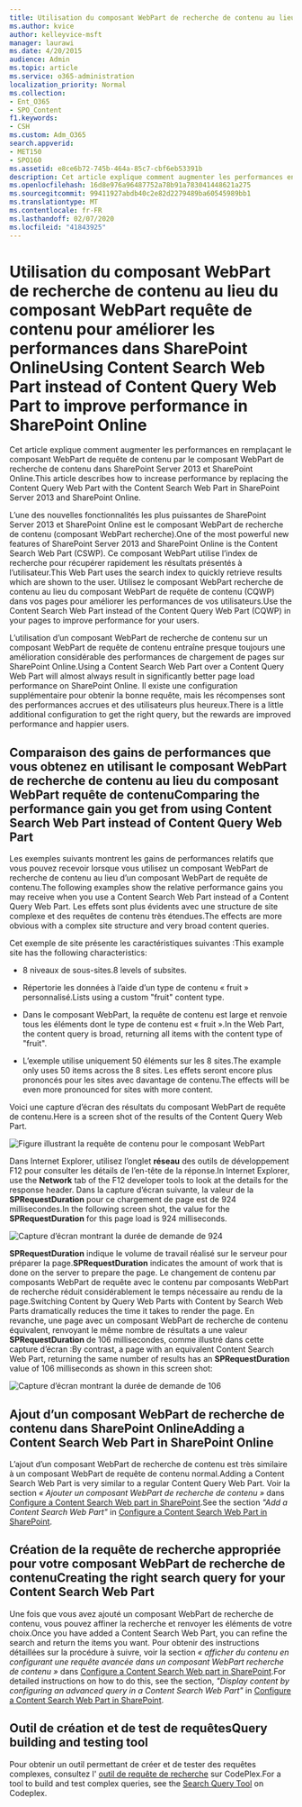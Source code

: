 ```yaml
---
title: Utilisation du composant WebPart de recherche de contenu au lieu du composant WebPart requête de contenu pour améliorer les performances dans SharePoint Online
ms.author: kvice
author: kelleyvice-msft
manager: laurawi
ms.date: 4/20/2015
audience: Admin
ms.topic: article
ms.service: o365-administration
localization_priority: Normal
ms.collection:
- Ent_O365
- SPO_Content
f1.keywords:
- CSH
ms.custom: Adm_O365
search.appverid:
- MET150
- SPO160
ms.assetid: e8ce6b72-745b-464a-85c7-cbf6eb53391b
description: Cet article explique comment augmenter les performances en remplaçant le composant WebPart de requête de contenu par le composant WebPart de recherche de contenu dans SharePoint Server 2013 et SharePoint Online.
ms.openlocfilehash: 16d8e976a96487752a78b91a783041448621a275
ms.sourcegitcommit: 99411927abdb40c2e82d2279489ba60545989bb1
ms.translationtype: MT
ms.contentlocale: fr-FR
ms.lasthandoff: 02/07/2020
ms.locfileid: "41843925"
---
```

# <a name="using-content-search-web-part-instead-of-content-query-web-part-to-improve-performance-in-sharepoint-online"></a><span data-ttu-id="b0dbb-103">Utilisation du composant WebPart de recherche de contenu au lieu du composant WebPart requête de contenu pour améliorer les performances dans SharePoint Online</span><span class="sxs-lookup"><span data-stu-id="b0dbb-103">Using Content Search Web Part instead of Content Query Web Part to improve performance in SharePoint Online</span></span>

<span data-ttu-id="b0dbb-104">Cet article explique comment augmenter les performances en remplaçant le composant WebPart de requête de contenu par le composant WebPart de recherche de contenu dans SharePoint Server 2013 et SharePoint Online.</span><span class="sxs-lookup"><span data-stu-id="b0dbb-104">This article describes how to increase performance by replacing the Content Query Web Part with the Content Search Web Part in SharePoint Server 2013 and SharePoint Online.</span></span>
  
<span data-ttu-id="b0dbb-105">L’une des nouvelles fonctionnalités les plus puissantes de SharePoint Server 2013 et SharePoint Online est le composant WebPart de recherche de contenu (composant WebPart recherche).</span><span class="sxs-lookup"><span data-stu-id="b0dbb-105">One of the most powerful new features of SharePoint Server 2013 and SharePoint Online is the Content Search Web Part (CSWP).</span></span> <span data-ttu-id="b0dbb-106">Ce composant WebPart utilise l’index de recherche pour récupérer rapidement les résultats présentés à l’utilisateur.</span><span class="sxs-lookup"><span data-stu-id="b0dbb-106">This Web Part uses the search index to quickly retrieve results which are shown to the user.</span></span> <span data-ttu-id="b0dbb-107">Utilisez le composant WebPart recherche de contenu au lieu du composant WebPart de requête de contenu (CQWP) dans vos pages pour améliorer les performances de vos utilisateurs.</span><span class="sxs-lookup"><span data-stu-id="b0dbb-107">Use the Content Search Web Part instead of the Content Query Web Part (CQWP) in your pages to improve performance for your users.</span></span>
  
<span data-ttu-id="b0dbb-108">L’utilisation d’un composant WebPart de recherche de contenu sur un composant WebPart de requête de contenu entraîne presque toujours une amélioration considérable des performances de chargement de pages sur SharePoint Online.</span><span class="sxs-lookup"><span data-stu-id="b0dbb-108">Using a Content Search Web Part over a Content Query Web Part will almost always result in significantly better page load performance on SharePoint Online.</span></span> <span data-ttu-id="b0dbb-109">Il existe une configuration supplémentaire pour obtenir la bonne requête, mais les récompenses sont des performances accrues et des utilisateurs plus heureux.</span><span class="sxs-lookup"><span data-stu-id="b0dbb-109">There is a little additional configuration to get the right query, but the rewards are improved performance and happier users.</span></span>
  
## <a name="comparing-the-performance-gain-you-get-from-using-content-search-web-part-instead-of-content-query-web-part"></a><span data-ttu-id="b0dbb-110">Comparaison des gains de performances que vous obtenez en utilisant le composant WebPart de recherche de contenu au lieu du composant WebPart requête de contenu</span><span class="sxs-lookup"><span data-stu-id="b0dbb-110">Comparing the performance gain you get from using Content Search Web Part instead of Content Query Web Part</span></span>

<span data-ttu-id="b0dbb-111">Les exemples suivants montrent les gains de performances relatifs que vous pouvez recevoir lorsque vous utilisez un composant WebPart de recherche de contenu au lieu d’un composant WebPart de requête de contenu.</span><span class="sxs-lookup"><span data-stu-id="b0dbb-111">The following examples show the relative performance gains you may receive when you use a Content Search Web Part instead of a Content Query Web Part.</span></span> <span data-ttu-id="b0dbb-112">Les effets sont plus évidents avec une structure de site complexe et des requêtes de contenu très étendues.</span><span class="sxs-lookup"><span data-stu-id="b0dbb-112">The effects are more obvious with a complex site structure and very broad content queries.</span></span>
  
<span data-ttu-id="b0dbb-113">Cet exemple de site présente les caractéristiques suivantes :</span><span class="sxs-lookup"><span data-stu-id="b0dbb-113">This example site has the following characteristics:</span></span>
  
- <span data-ttu-id="b0dbb-114">8 niveaux de sous-sites.</span><span class="sxs-lookup"><span data-stu-id="b0dbb-114">8 levels of subsites.</span></span>
    
- <span data-ttu-id="b0dbb-115">Répertorie les données à l’aide d’un type de contenu « fruit » personnalisé.</span><span class="sxs-lookup"><span data-stu-id="b0dbb-115">Lists using a custom "fruit" content type.</span></span>
    
- <span data-ttu-id="b0dbb-116">Dans le composant WebPart, la requête de contenu est large et renvoie tous les éléments dont le type de contenu est « fruit ».</span><span class="sxs-lookup"><span data-stu-id="b0dbb-116">In the Web Part, the content query is broad, returning all items with the content type of "fruit".</span></span>
    
- <span data-ttu-id="b0dbb-117">L’exemple utilise uniquement 50 éléments sur les 8 sites.</span><span class="sxs-lookup"><span data-stu-id="b0dbb-117">The example only uses 50 items across the 8 sites.</span></span> <span data-ttu-id="b0dbb-118">Les effets seront encore plus prononcés pour les sites avec davantage de contenu.</span><span class="sxs-lookup"><span data-stu-id="b0dbb-118">The effects will be even more pronounced for sites with more content.</span></span>
    
<span data-ttu-id="b0dbb-119">Voici une capture d’écran des résultats du composant WebPart de requête de contenu.</span><span class="sxs-lookup"><span data-stu-id="b0dbb-119">Here is a screen shot of the results of the Content Query Web Part.</span></span>
  
![Figure illustrant la requête de contenu pour le composant WebPart](media/b3d41f20-dfe5-46ed-9c0a-31057e82de33.png)
  
<span data-ttu-id="b0dbb-121">Dans Internet Explorer, utilisez l’onglet **réseau** des outils de développement F12 pour consulter les détails de l’en-tête de la réponse.</span><span class="sxs-lookup"><span data-stu-id="b0dbb-121">In Internet Explorer, use the **Network** tab of the F12 developer tools to look at the details for the response header.</span></span> <span data-ttu-id="b0dbb-122">Dans la capture d’écran suivante, la valeur de la **SPRequestDuration** pour ce chargement de page est de 924 millisecondes.</span><span class="sxs-lookup"><span data-stu-id="b0dbb-122">In the following screen shot, the value for the **SPRequestDuration** for this page load is 924 milliseconds.</span></span> 
  
![Capture d’écran montrant la durée de demande de 924](media/343571f2-a249-4de2-bc11-2cee93498aea.png)
  
 <span data-ttu-id="b0dbb-124">**SPRequestDuration** indique le volume de travail réalisé sur le serveur pour préparer la page.</span><span class="sxs-lookup"><span data-stu-id="b0dbb-124">**SPRequestDuration** indicates the amount of work that is done on the server to prepare the page.</span></span> <span data-ttu-id="b0dbb-125">Le changement de contenu par composants WebPart de requête avec le contenu par composants WebPart de recherche réduit considérablement le temps nécessaire au rendu de la page.</span><span class="sxs-lookup"><span data-stu-id="b0dbb-125">Switching Content by Query Web Parts with Content by Search Web Parts dramatically reduces the time it takes to render the page.</span></span> <span data-ttu-id="b0dbb-126">En revanche, une page avec un composant WebPart de recherche de contenu équivalent, renvoyant le même nombre de résultats a une valeur **SPRequestDuration** de 106 millisecondes, comme illustré dans cette capture d’écran :</span><span class="sxs-lookup"><span data-stu-id="b0dbb-126">By contrast, a page with an equivalent Content Search Web Part, returning the same number of results has an **SPRequestDuration** value of 106 milliseconds as shown in this screen shot:</span></span> 
  
![Capture d’écran montrant la durée de demande de 106](media/b46387ac-660d-4e5e-a11c-cc430e912962.png)
  
## <a name="adding-a-content-search-web-part-in-sharepoint-online"></a><span data-ttu-id="b0dbb-128">Ajout d’un composant WebPart de recherche de contenu dans SharePoint Online</span><span class="sxs-lookup"><span data-stu-id="b0dbb-128">Adding a Content Search Web Part in SharePoint Online</span></span>

<span data-ttu-id="b0dbb-129">L’ajout d’un composant WebPart de recherche de contenu est très similaire à un composant WebPart de requête de contenu normal.</span><span class="sxs-lookup"><span data-stu-id="b0dbb-129">Adding a Content Search Web Part is very similar to a regular Content Query Web Part.</span></span> <span data-ttu-id="b0dbb-130">Voir la section *« Ajouter un composant WebPart de recherche de contenu »* dans [Configure a Content Search Web part in SharePoint](https://support.office.com/article/Configure-a-Content-Search-Web-Part-in-SharePoint-0dc16de1-dbe4-462b-babb-bf8338c36c9a).</span><span class="sxs-lookup"><span data-stu-id="b0dbb-130">See the section  *"Add a Content Search Web Part"*  in [Configure a Content Search Web Part in SharePoint](https://support.office.com/article/Configure-a-Content-Search-Web-Part-in-SharePoint-0dc16de1-dbe4-462b-babb-bf8338c36c9a).</span></span>
  
## <a name="creating-the-right-search-query-for-your-content-search-web-part"></a><span data-ttu-id="b0dbb-131">Création de la requête de recherche appropriée pour votre composant WebPart de recherche de contenu</span><span class="sxs-lookup"><span data-stu-id="b0dbb-131">Creating the right search query for your Content Search Web Part</span></span>

<span data-ttu-id="b0dbb-132">Une fois que vous avez ajouté un composant WebPart de recherche de contenu, vous pouvez affiner la recherche et renvoyer les éléments de votre choix.</span><span class="sxs-lookup"><span data-stu-id="b0dbb-132">Once you have added a Content Search Web Part, you can refine the search and return the items you want.</span></span> <span data-ttu-id="b0dbb-133">Pour obtenir des instructions détaillées sur la procédure à suivre, voir la section *« afficher du contenu en configurant une requête avancée dans un composant WebPart recherche de contenu »* dans [Configure a Content Search Web part in SharePoint](https://support.office.com/article/Configure-a-Content-Search-Web-Part-in-SharePoint-0dc16de1-dbe4-462b-babb-bf8338c36c9a).</span><span class="sxs-lookup"><span data-stu-id="b0dbb-133">For detailed instructions on how to do this, see the section,  *"Display content by configuring an advanced query in a Content Search Web Part"*  in [Configure a Content Search Web Part in SharePoint](https://support.office.com/article/Configure-a-Content-Search-Web-Part-in-SharePoint-0dc16de1-dbe4-462b-babb-bf8338c36c9a).</span></span>
  
## <a name="query-building-and-testing-tool"></a><span data-ttu-id="b0dbb-134">Outil de création et de test de requêtes</span><span class="sxs-lookup"><span data-stu-id="b0dbb-134">Query building and testing tool</span></span>

<span data-ttu-id="b0dbb-135">Pour obtenir un outil permettant de créer et de tester des requêtes complexes, consultez l' [outil de requête de recherche](https://sp2013searchtool.codeplex.com/) sur CodePlex.</span><span class="sxs-lookup"><span data-stu-id="b0dbb-135">For a tool to build and test complex queries, see the [Search Query Tool](https://sp2013searchtool.codeplex.com/) on Codeplex.</span></span> 
  

